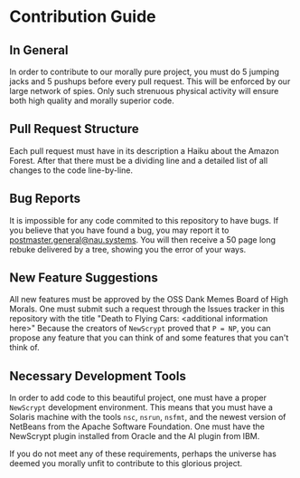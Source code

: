 # Contribution Guide

## In General
In order to contribute to our morally pure project, you must do 5 jumping jacks and 5 pushups before every pull request. This will be enforced by our large network of spies. Only such strenuous physical activity will ensure both high quality and morally superior code.

## Pull Request Structure
Each pull request must have in its description a Haiku about the Amazon Forest. After that there must be a dividing line and a detailed list of all changes to the code line-by-line.

## Bug Reports
It is impossible for any code commited to this repository to have bugs. If you believe that you have found a bug, you may report it to <postmaster.general@nau.systems>. You will then receive a 50 page long rebuke delivered by a tree, showing you the error of your ways.

## New Feature Suggestions
All new features must be approved by the OSS Dank Memes Board of High Morals. One must submit such a request through the Issues tracker in this repository with the title "Death to Flying Cars: &lt;additional information here&gt;" Because the creators of `NewScrypt` proved that `P = NP`, you can propose any feature that you can think of and some features that you can't think of.

## Necessary Development Tools
In order to add code to this beautiful project, one must have a proper `NewScrypt` development environment. This means that you must have a Solaris machine with the tools `nsc`, `nsrun`, `nsfmt`, and the newest version of NetBeans from the Apache Software Foundation. One must have the NewScrypt plugin installed from Oracle and the AI plugin from IBM.

If you do not meet any of these requirements, perhaps the universe has deemed you morally unfit to contribute to this glorious project.